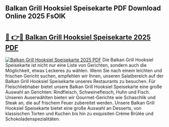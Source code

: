## Balkan Grill Hooksiel Speisekarte PDF Download Online 2025 FsOlK

# <h2><a href="http://gc95w4.nevu.top/?p=Balkan+Grill+Hooksiel+Speisekarte">🔗 👉🔴 Balkan Grill Hooksiel Speisekarte 2025 PDF</a></h2>

[![Balkan Grill Hooksiel Speisekarte 2025 PDF](https://i.imgur.com/dBaPXMq.png)](http://gc95w4.nevu.top/?p=Balkan+Grill+Hooksiel+Speisekarte)
Die Balkan Grill Hooksiel Speisekarte ist nicht nur eine Liste von Gerichten, sondern auch die Möglichkeit, etwas Leckeres zu wählen. Wenn Sie nach einem leichten und frischen Gericht suchen, empfehlen wir Ihnen, unseren Salatbereich auf der Balkan Grill Hooksiel Speisekarte unseres Restaurants zu besuchen. Für Fleischliebhaber bietet unsere Balkan Grill Hooksiel Speisekarte eine große Auswahl an Gerichten: Rindfleisch, Schweinefleisch, Huhn und Fisch. Unseren Auserwählten bieten wir Gourmet-Gerichte wie Schaschlik und Steak an, die auf frischem Feuer zubereitet werden. Unsere Balkan Grill Hooksiel Speisekarte bietet eine große Auswahl an Desserts, von klassischen Torten und Kuchen bis hin zu exquisiten Crème Brûlée und Schokoladenspezialitäten.
